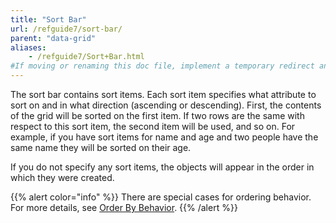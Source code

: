 ```yaml
---
title: "Sort Bar"
url: /refguide7/sort-bar/
parent: "data-grid"
aliases:
    - /refguide7/Sort+Bar.html
#If moving or renaming this doc file, implement a temporary redirect and let the respective team know they should update the URL in the product. See Mapping to Products for more details.
---
```


The sort bar contains sort items. Each sort item specifies what attribute to sort on and in what direction (ascending or descending). First, the contents of the grid will be sorted on the first item. If two rows are the same with respect to this sort item, the second item will be used, and so on. For example, if you have sort items for name and age and two people have the same name they will be sorted on their age.

If you do not specify any sort items, the objects will appear in the order in which they were created.

{{% alert color="info" %}}
There are special cases for ordering behavior. For more details, see [Order By Behavior](/refguide7/ordering-behavior/).
{{% /alert %}}
